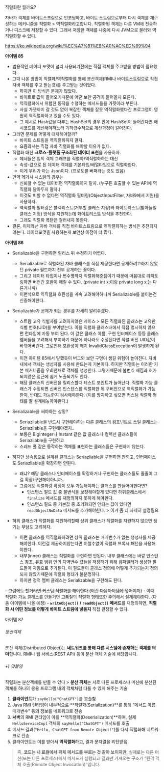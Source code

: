 
직렬화란 뭘까요?

자바가 객체를 바이트스크림으로 인코딩하고, 바이트 스트림으로부터 다시 객체를 재구성하는 메커니즘을 직렬화 > 역직렬화라고합니다.
직렬화된 객체는 다른 VM에 전송하거나 디스크에 저장할 수 있다. 그래서 저장한 객체를 나중에 다시 JVM으로 불러와 역직렬화할 수 있다.

https://ko.wikipedia.org/wiki/%EC%A7%81%EB%A0%AC%ED%99%94


**아이템 85**

- 범용적인 데이터 포맷이 널리 사용되기전에는 직접 객체를 주고받을 방법이 필요했다.
- 그때 나온 방법이 직렬화/역직렬화를 통해 분산객체(RMI나 바이트스트림으로 직접 자바 객체를 주고 받는것)를 주고받는 것이었다.
	- 하지만 이 방식은 문제가 많았다.
	- 바이트로 값이 들어오기때문에 어떤 보안 공격이 들어올지 모른다.
	- 역직렬화에서 위험한 동작을 수행하는 메서드들을 가젯이라 부른다.
	- 사실 가젯까지 갈 것도 없이 복잡한 객체를 잘못 역직렬화했다간 프로그램이 영원히 역직렬화하고 있을 수도 있다.
	- 그 예시로 Hash값을 다루는 HashSet의 경우 안에 HashSet이 들어간다면 해시코드를 계산해야하느라 기하급수적으로 계산과정이 길어진다.
- 그러면 문제를 어떻게 대처해야할까?
	- 바이트 스트림을 역직렬화하지 말자.
	- 요즘와서는 직접 자바 직렬화를 해야할 이유가 없다.
- 직렬화 대신 **크로스-플랫폼 구조화된 데이터 표현**을 사용하자.
	- 얘네들은 임의 객체 그래프를 직렬화/역직렬화하는 대신
	- 속성-값으로 된 데이터 객체를 기본타입/배열타입으로 직렬화한다.
	- 이게 우리가 아는 Json이다. (프로토콜 버퍼라는 것도 있음)
- 만약 레거시 시스템의 경우는
	- 신뢰할 수 없는 데이터면 역직렬화하지 말자. (누구든 호출할 수 있는 API에 역직렬화 달아두지 말자.)
	- 이것도 피할 수 없다면 역직렬화 필터링(ObjectInputFilter, 자바9에서 지원)을 사용하자.
	- 역직렬화 필터링은 블랙리스트(거부할 클래스 지정)와 화이트리스트(받아들일 클래스 지정) 방식을 지원하는데 화이트리스트 방식을 추천한다.
	- 그래도 직렬화 폭탄은 걸러내지 못한다.
- 결론, 이제와선 자바 객체를 직접 바이트스트림으로 역직렬화하는 방식은 추천되지 않는다. 데이터포맷을 사용하는게 보안상 이점이 더 많다.

**아이템 86**
- Serializable을 구현하면 릴리스 뒤 수정하기 어렵다.
	- Serializable로 직렬화된 자바 클래스를 직접 제공한다면 공개하려고하지 않았던 private 필드까지 전부 공개하는 꼴이다.
	- 그리고 데이터 타입이나 변수명까지 직렬화해준셈이기 때문에 마음대로 리팩토링하면 버전간 호환이 깨질 수 있다. (private int x;이랑 private long x;는 다른거니까)
	- 이런식으로 역직렬화 호환성을 계속 고려해야하니까 Serializable를 붙이는건 신중해야한다.

- Serializable가 문제가 되는 경우를 자세히 알려주겠다.
	- 스트림 고유 식별자를 고려하지않은 케이스 > 모든 직렬화된 클래스는 고유한 식별 번호(UID)를 부여받는다. 이를 직렬화 클래스내에서 직접 명시하지 않으면 런타임에 자동 부여 된다.
	  이 값은 클래스 이름, 구현 인터페이스 등등 클래스 멤버들을 고려해서 부여하기 때문에 하나라도 수정된다면 직렬 버전 UID값이 바뀌어버린다. 그로인해 호환성이 깨져 InvalidClassException이 발생하게 된다.
	- 이전 아이템 85에서 말했듯이 버그와 보안 구멍이 생길 위험이 높아진다.
	  자바내에서 객체는 생성자를 사용해 만드는게 기본이다. 하지만 직렬화는 이러한 기본 메커니즘을 우회한채로 객체를 생성한다. 그렇기때문에 불변식 깨짐과 허가되지않은 접근에 쉽게 노출되기도 한다.
	- 해당  클래스의 신버전을 릴리스할때 테스트 포인트가 늘어난다. 직렬화 가능 클래스가 수정되면 신버전 인스턴스를 직렬화한 뒤 구버전으로 역직렬화가 가능한지, 반대도 가능한지 검사해야한다. (이를 방지하고 싶으면 커스텀 직렬화 형태를 잘 설계해놓아야한다.)

- Serializable을 써야하는 상황?
	- Seriazliable을 반드시 구현해야하는 다른 클래스의 컴포넌트로 쓰일 클래스는 Seriazliable을 구현해야겠지..
	- 보통은 BigInteger나 Instant 같은 값 클래스나 컬렉션 클래스들이 Seriazliable을 구현하고
	- 스레드 풀 같은 동작하는 객체를 표현하는 클래스들은 구현하지 않는다.

- 하지만 상속용으로 설계된 클래스는 Seriazliable을 구현하면 안되고, 인터페이스도 Seriazliable을 확장하면 안된다.
	- 왜냐? 해당 클래스나 인터페이스를 확장하거나 구현하는 클래스들도 줄줄이 그걸 확장/구현해야하니까..
	- 그럼에도 직렬화랑 확장이 모두 가능해야하는 클래스를 만들어야한다면?
		- 인스턴스 필드 값 중 불변식을 보장해야할게 있다면 하위클래스에서 `finalize` 메서드를 재정의하지 못하게 해야한다.
		- 인스턴스 필드 중 기본값 중 초기화되면 안되는 값이 있다면 `readObjectNoData` 메서드를 추가해야한다. > 이거 좀 더 자세히 설명필요

- 하위 클래스가 직렬화를 지원하려할때 상위 클래스가 직렬화를 지원하지 않으면 생기는 부담도 고려하자.
	- 이런 클래스를 역직렬화하려면 상위 클래스는 매개변수가 없는 생성자를 제공해야한다. 이런걸 제공하지않는다면 어쩔수없이 직렬화 프록시 패턴을 사용해야한다.
	- 내부(inner) 클래스는 직렬화를 구현하면 안된다. 내부 클래스에는 바깥 인스턴스 참조, 유효 범위 안의 지역변수 값들을 저장하기 위해 컴파일러가 생성한 필드들이 자동으로 추가된다. 이 필드들이 클래스 정의에 어떻게 추가되는지 정의되지 않았기때문에 직렬화 형태가 불분명하다.
	- 하지만 정적 멤버 클래스는 Serializable을 구현해도 된다.


~~- 그럼에도 할거라면 커스텀 직렬화를 해야한다.(이건 다음아이템에 넣어야지)~~
	- 이때 직렬화 가능 클래스를 만들거면 고품질의 직렬화 형태또한 주의해서 설계해야한다. (다음 아이템에 나올 예정)
	-  **`writeObject()` / `readObject()` 메서드**를 재정의하면, **직렬화 시 어떤 정보를 어떻게 바이트 스트림에 넣을지** 직접 결정할 수 있다.

아이템 87

###### 분산객체
분산 객체(Distributed Object)는 **네트워크를 통해 다른 시스템에 존재하는 객체를 의미**합니다. RMI나 웹 서비스(REST API) 등이 분산 객체 기술에 해당합니다.
###### +) 덧붙임
직렬화는 분산객체를 만들 수 있다 > **분산 객체**는 서로 다른 프로세스나 머신에 분산된 객체를 하나의 응용 프로그램 내의 객체처럼 다룰 수 있게 해주는 기술
1. **클라이언트**가 `sayHello("ChatGPT")`를 호출함
2. Java RMI 런타임이 내부적으로 **직렬화(Serialization)**를 통해 “메서드 이름·매개변수” 등의 정보를 네트워크로 전송
3. **서버**의 RMI 런타임이 이를 **역직렬화(Deserialization)**하여, 실제 `HelloServiceImpl` 객체의 `sayHello("ChatGPT")` 메서드를 호출
4. 메서드 결과(`"Hello, ChatGPT from Remote Object!"`)를 다시 직렬화해 네트워크로 전송
5. 클라이언트는 이를 받아서 **역직렬화**하고, 결과 문자열을 리턴받음

> 즉, **코드는 내 로컬에서 객체 메서드를 부르는 것 같아 보이지만**, 실제로는 다른 머신(또는 다른 프로세스)에서 메서드가 실행되고 결과만 가져오는 구조가 “원격 객체 호출(Remote Object Invocation)”입니다.


